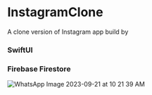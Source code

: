 # InstagramClone
A clone version of Instagram app build by 

### SwiftUI 
### Firebase Firestore

![WhatsApp Image 2023-09-21 at 10 21 39 AM](https://github.com/shawaf/SwiftUI-Instagram-Clone/assets/6817107/b7363f91-b17e-4b44-9b36-4b6f2a944a70)

